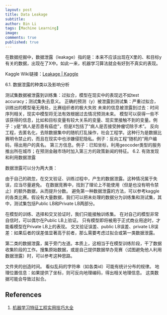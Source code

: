 ```yaml
---
layout: post
title: Data Leakage
subtitle:
author: Bin Li
tags: [Machine Learning]
image: 
comments: true
published: true
---
```



在数据挖掘中，数据泄露（leakage）指的是：本来不应该出现在X里的、和目标y有关的数据，出现在了X中。如此一来，机器学习算法就会有好到不真实的表现。

Kaggle Wiki链接：[Leakage | Kaggle](http://link.zhihu.com/?target=https%3A//www.kaggle.com/wiki/Leakage)

6.1. 数据泄露的种类以及影响分析

测试集数据被泄露到训练集：过拟合，模型在现实中的表现远不如test accuracy；测试集失去意义。
正确的预测（y）被泄露到测试集：严重过拟合，训练出的模型毫无用处，比赛组织者的极大失败
未来的信息被泄露到过去：时间序列相关，现实中模型将无法有效根据过去情况预测未来。
模型可以获得一些不该获得的信息，比如和目标变量有较大关系的变量、现实里接触不到的变量。例子：y是“病人是否患有癌症”，但是X包括了“病人是否接受肿瘤切除手术”。
反向工程，去匿名化，去除数据集中的随机打乱操作，社会工程学。这种行为是数据比赛明令禁止的，而且在现实中也涉嫌侵犯隐私。例子：反向工程“随机的”用户编码，得出用户的真名。
第三方信息。例子：已知坐标，利用geocoder类型的服务推出所在城市；在预测金融市场时加入第三方的政策新闻的特征。
6.2. 有效发现和利用数据泄露

数据泄露可以分为两大类：

由于自己的疏忽，在交叉验证、训练过程中，产生的数据泄露。这种情况属于失误，应当尽量避免。
在数据竞赛中，找到了理论上不能使用（但是也没有明令禁止）的额外数据，从而提升分数。
避免第一种数据泄露的方法，可以参考kaggle的各类比赛。假设有大量数据，我们可以把未处理的数据分为训练集和测试集，其中，测试集包括Public LB和Private LB两部分。

在模型的训练、选择和交叉验证时，我们只能接触训练集。
在对自己的模型非常自信时，可以偶尔在Public LB上验证。
只有模型即将被用于正式商业用途时，才能看模型在Private LB上的表现。
交叉验证误差、public LB误差、private LB误差：如果后者的误差值显著高于前者，那么需要考虑过拟合或第一类数据泄露。

第二类的数据泄露，属于旁门左道。本质上，这相当于在模型训练阶段，干了数据收集阶段的工作。搜集原始数据，或是自己提供数据举办竞赛（试图避免他人利用数据泄露）时，可以参考这种思路。

文件夹的创造时间。
看似乱码的字符串（如各类id）可能有统计分布的规律。
地理位置信息：如果提供了坐标，则可反向地理编码，得出相关地理信息。
这类数据可能会导致过拟合。

## References
1. [机器学习特征工程实用技巧大全](https://zhuanlan.zhihu.com/p/26444240)


